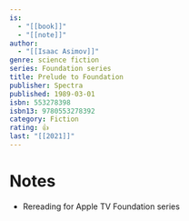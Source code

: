 ```yaml
---
is:
  - "[[book]]"
  - "[[note]]"
author:
  - "[[Isaac Asimov]]"
genre: science fiction
series: Foundation series
title: Prelude to Foundation
publisher: Spectra
published: 1989-03-01
isbn: 553278398
isbn13: 9780553278392
category: Fiction
rating: 👍
last: "[[2021]]"
---
```

# Notes
- Rereading for Apple TV Foundation series
